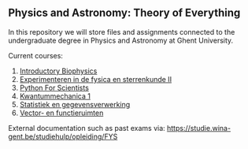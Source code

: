 ## Physics and Astronomy: Theory of Everything
In this repository we will store files and assignments connected to the undergraduate degree in Physics and Astronomy at Ghent University. 

Current courses:
  1. [Introductory Biophysics](biophysics) 
  2. [Experimenteren in de fysica en sterrenkunde II](experimenteren-2) 
  3. [Python For Scientists](py4sci) 
  4. [Kwantummechanica 1](kwantummechanica-1) 
  5. [Statistiek en gegevensverwerking](statistiek-en-gegevensverwerking) 
  6. [Vector- en functieruimten](vector-en-functieruimten) 

External documentation such as past exams via: https://studie.wina-gent.be/studiehulp/opleiding/FYS
